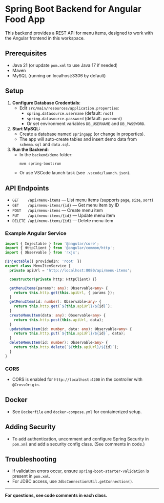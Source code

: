 # Spring Boot Backend for Angular Food App

This backend provides a REST API for menu items, designed to work with the Angular frontend in this workspace.

## Prerequisites
- Java 21 (or update `pom.xml` to use Java 17 if needed)
- Maven
- MySQL (running on localhost:3306 by default)

## Setup
1. **Configure Database Credentials:**
   - Edit `src/main/resources/application.properties`:
     - `spring.datasource.username` (default: `root`)
     - `spring.datasource.password` (default: `password`)
     - Or set environment variables `DB_USERNAME` and `DB_PASSWORD`.
2. **Start MySQL:**
   - Create a database named `springapp` (or change in properties).
   - The app will auto-create tables and insert demo data from `schema.sql` and `data.sql`.
3. **Run the Backend:**
   - In the `backend/demo` folder:
     ```sh
     mvn spring-boot:run
     ```
   - Or use VSCode launch task (see `.vscode/launch.json`).

## API Endpoints
- `GET    /api/menu-items`           — List menu items (supports `page`, `size`, `sort`)
- `GET    /api/menu-items/{id}`      — Get menu item by ID
- `POST   /api/menu-items`           — Create menu item
- `PUT    /api/menu-items/{id}`      — Update menu item
- `DELETE /api/menu-items/{id}`      — Delete menu item

### Example Angular Service
```typescript
import { Injectable } from '@angular/core';
import { HttpClient } from '@angular/common/http';
import { Observable } from 'rxjs';

@Injectable({ providedIn: 'root' })
export class MenuItemService {
  private apiUrl = 'http://localhost:8080/api/menu-items';

  constructor(private http: HttpClient) {}

  getMenuItems(params?: any): Observable<any> {
    return this.http.get(this.apiUrl, { params });
  }
  getMenuItem(id: number): Observable<any> {
    return this.http.get(`${this.apiUrl}/${id}`);
  }
  createMenuItem(data: any): Observable<any> {
    return this.http.post(this.apiUrl, data);
  }
  updateMenuItem(id: number, data: any): Observable<any> {
    return this.http.put(`${this.apiUrl}/${id}`, data);
  }
  deleteMenuItem(id: number): Observable<any> {
    return this.http.delete(`${this.apiUrl}/${id}`);
  }
}
```

### CORS
- CORS is enabled for `http://localhost:4200` in the controller with `@CrossOrigin`.

## Docker
- See `Dockerfile` and `docker-compose.yml` for containerized setup.

## Adding Security
- To add authentication, uncomment and configure Spring Security in `pom.xml` and add a security config class. (See comments in code.)

## Troubleshooting
- If validation errors occur, ensure `spring-boot-starter-validation` is present in `pom.xml`.
- For JDBC access, use `JdbcConnectionUtil.getConnection()`.

---

**For questions, see code comments in each class.**
